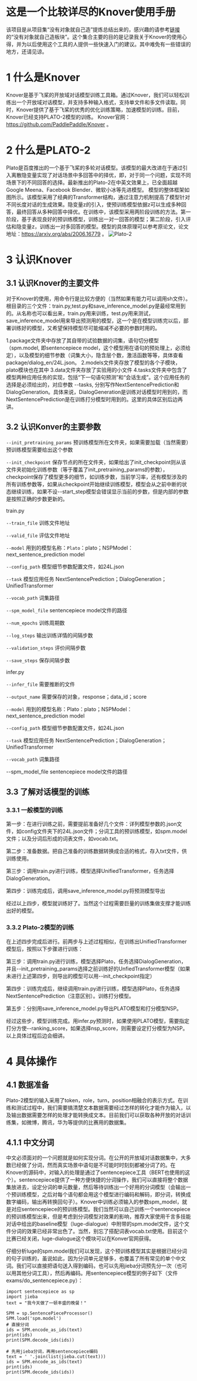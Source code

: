 # 这是一个比较详尽的Knover使用手册
该项目是从项目集“没有对象就自己造”提炼总结出来的，感兴趣的请参考[链接](https://aistudio.baidu.com/aistudio/projectdetail/542430)的“没有对象就自己造板块”。这个集合主要的目的是记录我关于Knover的使用心得，并为以后使用这个工具的人提供一些快速入门的建议。其中难免有一些错误的地方，还请见谅。
# 1 什么是Knover
Knover是基于飞桨的开放域对话模型训练工具箱。通过Knover，我们可以轻松训练出一个开放域对话模型，并支持多种输入格式，支持单文件和多文件读取。同时，Knover提供了基于飞桨的优秀的优化训练策略，加速模型的训练。目前，Knover已经支持PLATO-2模型的训练。
Knover官网：https://github.com/PaddlePaddle/Knover 。
# 2 什么是PLATO-2
Plato是百度推出的一个基于飞桨的多轮对话模型。该模型的最大改进在于通过引入离散隐变量实现了对话场景中多回答中的择优，即，对于同一个问题，实现不同场景下的不同回答的选择。最新推出的Plato-2在中英文效果上，已全面超越 Google Meena、Facebook Blender、微软小冰等先进模型。
模型的整体框架如图所示。该模型采用了经典的Transformer结构，通过注意力机制提高了模型针对不同长度对话的生成效果。隐变量z的引入，使预训练模型依据z可以生成多种回答，最终回答从多种回答中择优。在训练中，该模型采用两阶段训练的方法。第一阶段，基于表现良好的预训练模型，训练出一对一回答的模型；第二阶段，引入评估和隐变量z，训练出一对多回答的模型。模型的具体原理可以参考原论文，论文地址：https://arxiv.org/abs/2006.16779 。
![Plato-2](https://github.com/fiyen/PaddlePaddle-Knover/blob/main/pictures/Plato-2ModelReview.png)
# 3 认识Knover
## 3.1 认识Knover的主要文件
对于Knover的使用，用命令行是比较方便的（当然如果有能力可以调用sh文件）。根目录的三个文件：train.py,test.py和save_inference_model.py是最经常用到的。从名称也可以看出来，train.py用来训练，test.py用来测试，save_inference_model用来导出预测用的模型，这一个是在模型训练完以后，部署训练好的模型，又希望保持模型尽可能缩减不必要的参数时用的。

1.package文件夹中存放了其自带的试验数据的词集，语句切分模型（spm.model, 即sentencepiece model，这个模型用在语句的预处理上，必须给定），以及模型的细节参数（词集大小，隐含层个数，激活函数等等，具体查看package/dialog_en/24L.json。
2.models文件夹存放了模型的各个子模块，plato模块也在其中
3.data文件夹存放了实验用的小文件
4.tasks文件夹中包含了模型两种应用任务的实现，包括“下一句语句预测”和“会话生成”。这个应用任务的选择是必须给出的，对应参数 --tasks, 分别写作NextSentencePrediction和DialogGeneration。具体来说，DialogGeneration是训练对话模型时用到的，而NextSentencePrediction是在训练打分模型时用到的。这里的具体区别后边再讲。

## 3.2 认识Konver的主要参数
`--init_pretraining_params` 预训练模型所在文件夹，如果需要加载（当然需要）预训练模型需要给出这个参数

`--init_checkpoint` 保存节点的所在文件夹，如果给出了init_checkpoint则从该文件夹初始化训练参数（等于覆盖了init_pretraining_params的参数），checkpoint保存了模型更多的细节，如训练步数，当前学习率，还有模型涉及的所有训练参数等，如果从checkpoint开始继续训练模型，模型会从之前中断的状态继续训练，如果不设--start_step模型会错误显示当前的步数，但是内部的参数是按照正确的步数更新的。

train.py

`--train_file` 训练文件地址

`--valid_file` 评估文件地址

`--model` 用到的模型名称：`Plato`：plato；NSPModel：next_sentence_prediction model

`--config_path` 模型细节参数配置文件，如24L.json

`--task` 模型应用任务 NextSentencePrediction；DialogGeneration；UnifiedTransformer

`--vocab_path` 词集路径

`--spm_model_file` sentencepiece model文件的路径

`--num_epochs` 训练周期数

`--log_steps` 输出训练详情的间隔步数

`--validation_steps` 评价间隔步数

`--save_steps` 保存间隔步数

infer.py

`--infer_file` 需要推断的文件

`--output_name` 需要保存的对象，response；data_id；score

`--model` 用到的模型名称：Plato：plato；NSPModel：next_sentence_prediction model

`--config_path` 模型细节参数配置文件，如24L.json

`--task` 模型应用任务 NextSentencePrediction；DialogGeneration；UnifiedTransformer

`--vocab_path` 词集路径

--spm_model_file sentencepiece model文件的路径

## 3.3 了解对话模型的训练
### 3.3.1 一般模型的训练
第一步：在进行训练之前，需要提前准备好几个文件：详列模型参数的.json文件，如config文件夹下的24L.json文件；分词工具的预训练模型，如spm.model文件；以及分词后形成的词表文件，如vocab.txt。

第二步：准备数据。把自己准备的训练数据转换成合适的格式，存入txt文件，供训练使用。

第三步：调用train.py进行训练，模型选择UnifiedTransformer，任务选择DialogGeneration。

第四步：训练完成后，调用save_inference_model.py将预测模型导出

经过以上四步，模型就训练好了。当然这个过程需要巨量的训练集做支撑才能训练出好的模型。
### 3.3.2 Plato-2模型的训练
在上述四步完成后进行。前两步与上述过程相似，在训练出UnifiedTransformer模型后，按照以下步骤进行训练：

第三步：调用train.py进行训练，模型选择Plato，任务选择DialogGeneration，并且--init_pretraining_params选择之前训练好的UnfiedTransformer模型（如果未进行上述第四步，则导出的模型可以用--init_checkpoint指定）

第四步：训练完成后，继续调用train.py进行训练，模型选择Plato，任务选择NextSentencePrediction（注意区别）。训练打分模型。

第五步：分别用save_inference_model.py导出PLATO模型和打分模型NSP。

经过这些步，模型训练完成。用infer.py预测时，如果使用PLATO模型，需要指定打分方使--ranking_score，如果选择nsp_score，则需要设定打分模型为NSP。以上具体过程后边会细讲。

# 4 具体操作
## 4.1 数据准备
Plato-2模型的输入采用了token，role，turn，position相融合的表示方式。在训练和测试过程中，我们需要搞清楚文本数据需要经过怎样的转化才能作为输入，以及输出数据需要怎样的处理才能转换成文本。目前我们可以获取各种开放的对话训练集，如微博，腾讯，华为等提供的比赛用的数据集。
## 4.1.1 中文分词
中文必须面对的一个问题就是如何实现分词。在公开的开放域对话数据集中，大多数已经做了分词，然而真实场景中语句是不可能时时刻刻都被分词了的。在Knover的源码中，对输入的处理是通过了sentencepiece工具（BERT也使用的这个）。sentencepiece提供了一种方便快捷的分词操作，我们可以直接将整个数据集放进去，设定分词的单元数量，然后等待训练出一个好用的分词模型（会输出一个预训练模型，之后对每个语句都会用这个模型进行编码和解码，即分词，转换成数字编码，输出再转换回句子）。Knover中训练必须输入的参数spm_model，就是对应sentencepiece的预训练模型。我们当然可以自己训练一个sentencepiece的预训练模型出来，但是考虑到分词模型对效果的影响，推荐大家使用千言多技能对话中给出的baseline模型（luge-dialogue）中附带的spm.model文件，这个文件分词的效果已经非常出色了。当然，别忘了搭配词表vocab.txt使用。目前这个比赛已经关闭，luge-dialogue这个模块可以在Konver官网获得。

仔细分析luge的spm.model我们可以发现，这个预训练模型其实是根据已经分词的句子训练的，虽说如此，因为分词单元足够多，也覆盖了所有常见的单个中文词。我们可以直接把语句送入得到编码，也可以先用jieba分词预先分一次（也可以用其他分词工具），然后再编码。用sentencepiece模型的例子如下（文件exams/do_sentencepiece.py）：

```
import sentencepiece as sp
import jieba
text = "我今天做了一顿丰盛的晚餐！"

SPM = sp.SentencePieceProcessor()
SPM.load('spm.model')
# 直接分词
ids = SPM.encode_as_ids(text)
print(ids)
print(SPM.decode_ids(ids))

# 先用jieba分词，再用sentencepiece编码
text = ' '.join(list(jieba.cut(text)))
ids = SPM.encode_as_ids(text)
print(ids)
print(SPM.decode_ids(ids))
```
